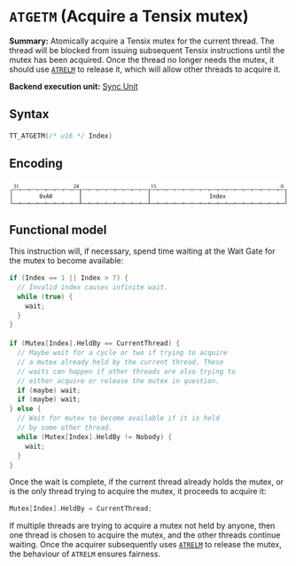 # `ATGETM` (Acquire a Tensix mutex)

**Summary:** Atomically acquire a Tensix mutex for the current thread. The thread will be blocked from issuing subsequent Tensix instructions until the mutex has been acquired. Once the thread no longer needs the mutex, it should use [`ATRELM`](ATRELM.md) to release it, which will allow other threads to acquire it.

**Backend execution unit:** [Sync Unit](SyncUnit.md)

## Syntax

```c
TT_ATGETM(/* u16 */ Index)
```

## Encoding

![](../../../Diagrams/Out/Bits32_ATGETM.svg)

## Functional model

This instruction will, if necessary, spend time waiting at the Wait Gate for the mutex to become available:

```c
if (Index == 1 || Index > 7) {
  // Invalid index causes infinite wait.
  while (true) {
    wait;
  }
}

if (Mutex[Index].HeldBy == CurrentThread) {
  // Maybe wait for a cycle or two if trying to acquire
  // a mutex already held by the current thread. These
  // waits can happen if other threads are also trying to
  // either acquire or release the mutex in question.
  if (maybe) wait;
  if (maybe) wait;
} else {
  // Wait for mutex to become available if it is held
  // by some other thread.
  while (Mutex[Index].HeldBy != Nobody) {
    wait;
  }
}
```

Once the wait is complete, if the current thread already holds the mutex, or is the only thread trying to acquire the mutex, it proceeds to acquire it:

```c
Mutex[Index].HeldBy = CurrentThread;
```

If multiple threads are trying to acquire a mutex not held by anyone, then one thread is chosen to acquire the mutex, and the other threads continue waiting. Once the acquirer subsequently uses [`ATRELM`](ATRELM.md) to release the mutex, the behaviour of `ATRELM` ensures fairness.
